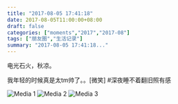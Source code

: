 ```yaml
---
title: "2017-08-05 17:41:18"
date: 2017-08-05T11:00:00+08:00
draft: false
categories: ["moments","2017","2017-08"]
tags: ["朋友圈","生活记录"]
summary: "2017-08-05 17:41:18..."
---
```


电光石火，秋凉。

我年轻的时候真是太tm帅了。。[微笑]
#深夜睡不着翻旧照有感

![Media 1](/Moments/photos/2017-08-05/201708051741180.jpg)
![Media 2](/Moments/photos/2017-08-05/201708051741181.jpg)
![Media 3](/Moments/photos/2017-08-05/201708051741182.jpg)

